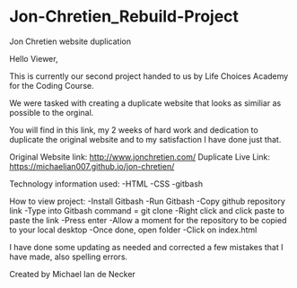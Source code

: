 # Jon-Chretien_Rebuild-Project
Jon Chretien website duplication


Hello Viewer,

This is currently our second project handed to us by Life Choices Academy for the Coding Course.

We were tasked with creating a duplicate website that looks as similiar as possible to the orginal.

You will find in this link, my 2 weeks of hard work and dedication to duplicate the original website
and to my satisfaction I have done just that.

Original Website link: http://www.jonchretien.com/
Duplicate Live Link: https://michaelian007.github.io/jon-chretien/

Technology information used:
-HTML
-CSS
-gitbash

How to view project:
-Install Gitbash
-Run Gitbash
-Copy github repository link
-Type into Gitbash command = git clone
-Right click and click paste to paste the link
-Press enter
-Allow a moment for the repository to be copied to your local desktop
-Once done, open folder
-Click on index.html

I have done some updating as needed and corrected a few mistakes that I have made, also spelling errors.

Created by Michael Ian de Necker
